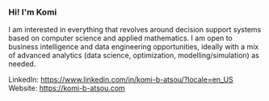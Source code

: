 ### Hi! I'm Komi

I am interested in everything that revolves around decision support systems based on computer science and applied mathematics. I am open to business intelligence and data engineering opportunities, ideally with a mix of advanced analytics (data science, optimization, modelling/simulation) as needed.

LinkedIn: https://www.linkedin.com/in/komi-b-atsou/?locale=en_US  
Website: https://komi-b-atsou.com

<!--
**KomiB-Atsou/KomiB-Atsou** is a ✨ _special_ ✨ repository because its `README.md` (this file) appears on your GitHub profile.

Here are some ideas to get you started:

- 🔭 I’m currently working on ...
- 🌱 I’m currently learning ...
- 👯 I’m looking to collaborate on ...
- 🤔 I’m looking for help with ...
- 💬 Ask me about ...
- 📫 How to reach me: ...
- 😄 Pronouns: ...
- ⚡ Fun fact: ...
-->
